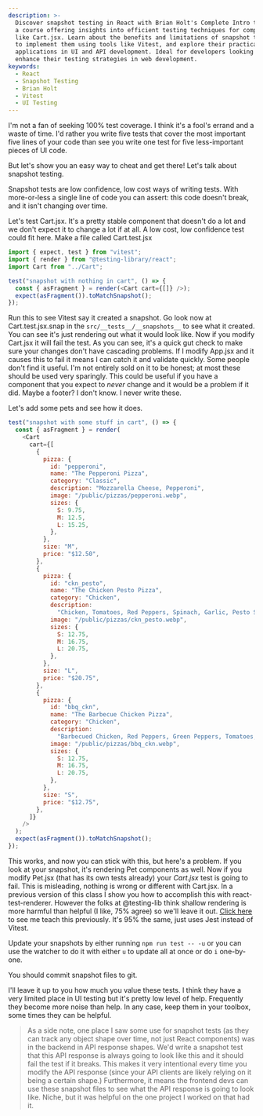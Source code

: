 ```yaml
---
description: >-
  Discover snapshot testing in React with Brian Holt's Complete Intro to React,
  a course offering insights into efficient testing techniques for components
  like Cart.jsx. Learn about the benefits and limitations of snapshot tests, how
  to implement them using tools like Vitest, and explore their practical
  applications in UI and API development. Ideal for developers looking to
  enhance their testing strategies in web development.
keywords:
  - React
  - Snapshot Testing
  - Brian Holt
  - Vitest
  - UI Testing
---
```


I'm not a fan of seeking 100% test coverage. I think it's a fool's errand and a waste of time. I'd rather you write five tests that cover the most important five lines of your code than see you write one test for five less-important pieces of UI code.

But let's show you an easy way to cheat and get there! Let's talk about snapshot testing.

Snapshot tests are low confidence, low cost ways of writing tests. With more-or-less a single line of code you can assert: this code doesn't break, and it isn't changing over time.

Let's test Cart.jsx. It's a pretty stable component that doesn't do a lot and we don't expect it to change a lot if at all. A low cost, low confidence test could fit here. Make a file called Cart.test.jsx

```javascript
import { expect, test } from "vitest";
import { render } from "@testing-library/react";
import Cart from "../Cart";

test("snapshot with nothing in cart", () => {
  const { asFragment } = render(<Cart cart={[]} />);
  expect(asFragment()).toMatchSnapshot();
});
```

Run this to see Vitest say it created a snapshot. Go look now at Cart.test.jsx.snap in the `src/__tests__/__snapshots__` to see what it created. You can see it's just rendering out what it would look like. Now if you modify Cart.jsx it will fail the test. As you can see, it's a quick gut check to make sure your changes don't have cascading problems. If I modify App.jsx and it causes this to fail it means I can catch it and validate quickly. Some people don't find it useful. I'm not entirely sold on it to be honest; at most these should be used very sparingly. This could be useful if you have a component that you expect to _never_ change and it would be a problem if it did. Maybe a footer? I don't know. I never write these.

Let's add some pets and see how it does.

```javascript
test("snapshot with some stuff in cart", () => {
  const { asFragment } = render(
    <Cart
      cart={[
        {
          pizza: {
            id: "pepperoni",
            name: "The Pepperoni Pizza",
            category: "Classic",
            description: "Mozzarella Cheese, Pepperoni",
            image: "/public/pizzas/pepperoni.webp",
            sizes: {
              S: 9.75,
              M: 12.5,
              L: 15.25,
            },
          },
          size: "M",
          price: "$12.50",
        },
        {
          pizza: {
            id: "ckn_pesto",
            name: "The Chicken Pesto Pizza",
            category: "Chicken",
            description:
              "Chicken, Tomatoes, Red Peppers, Spinach, Garlic, Pesto Sauce",
            image: "/public/pizzas/ckn_pesto.webp",
            sizes: {
              S: 12.75,
              M: 16.75,
              L: 20.75,
            },
          },
          size: "L",
          price: "$20.75",
        },
        {
          pizza: {
            id: "bbq_ckn",
            name: "The Barbecue Chicken Pizza",
            category: "Chicken",
            description:
              "Barbecued Chicken, Red Peppers, Green Peppers, Tomatoes, Red Onions, Barbecue Sauce",
            image: "/public/pizzas/bbq_ckn.webp",
            sizes: {
              S: 12.75,
              M: 16.75,
              L: 20.75,
            },
          },
          size: "S",
          price: "$12.75",
        },
      ]}
    />
  );
  expect(asFragment()).toMatchSnapshot();
});
```

This works, and now you can stick with this, but here's a problem. If you look at your snapshot, it's rendering Pet components as well. Now if you modify Pet.jsx (that has its own tests already) your _Cart.jsx_ test is going to fail. This is misleading, nothing is wrong or different with Cart.jsx. In a previous version of this class I show you how to accomplish this with react-test-renderer. However the folks at @testing-lib think shallow rendering is more harmful than helpful (I like, 75% agree) so we'll leave it out. [Click here][fem] to see me teach this previously. It's 95% the same, just uses Jest instead of Vitest.

Update your snapshots by either running `npm run test -- -u` or you can use the watcher to do it with either `u` to update all at once or do `i` one-by-one.

You should commit snapshot files to git.

I'll leave it up to you how much you value these tests. I think they have a very limited place in UI testing but it's pretty low level of help. Frequently they become more noise than help. In any case, keep them in your toolbox, some times they can be helpful.

> As a side note, one place I saw some use for snapshot tests (as they can track any object shape over time, not just React components) was in the backend in API response shapes. We'd write a snapshot test that this API response is always going to look like this and it should fail the test if it breaks. This makes it very intentional every time you modify the API response (since your API clients are likely relying on it being a certain shape.) Furthermore, it means the frontend devs can use these snapshot files to see what the API response is going to look like. Niche, but it was helpful on the one project I worked on that had it.

[fem]: https://frontendmasters.com/courses/intermediate-react-v4/snapshots/
